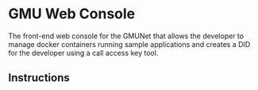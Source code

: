 # GMU Web Console
The front-end web console for the GMUNet that allows the developer to manage docker containers running sample applications and creates a DID for the developer using a call access key tool.
## Instructions
